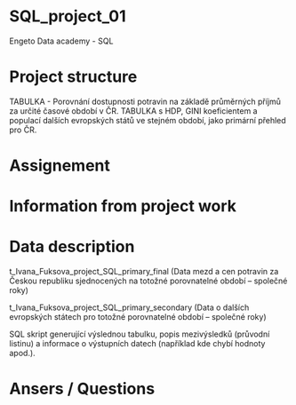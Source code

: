# SQL_project_01
Engeto Data academy - SQL

# Project structure
TABULKA - Porovnání dostupnosti potravin na základě průměrných příjmů za určité časové období v ČR.
TABULKA  s HDP, GINI koeficientem a populací dalších evropských států ve stejném období, jako primární přehled pro ČR.


# Assignement

# Information from project work


# Data description
t_Ivana_Fuksova_project_SQL_primary_final
(Data mezd a cen potravin za Českou republiku sjednocených na totožné porovnatelné období – společné roky)

t_Ivana_Fuksova_project_SQL_primary_secondary
(Data o dalších evropských státech pro totožné porovnatelné období – společné roky)

SQL skript generující výslednou tabulku, popis mezivýsledků (průvodní listinu) a informace o výstupních datech (například kde chybí hodnoty apod.).


# Ansers / Questions
